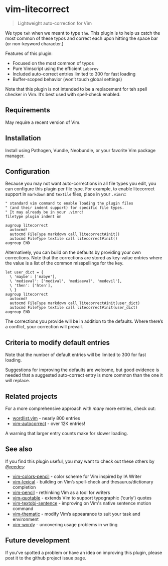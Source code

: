 # vim-litecorrect

> Lightweight auto-correction for Vim

We type `teh` when we meant to type `the`. This plugin is to help us catch
the most common of these typos and correct each upon hitting the space bar
(or non-keyword character.)

Features of this plugin:

* Focused on the most common of typos
* Pure Vimscript using the efficient `iabbrev`
* Included auto-correct entries limited to 300 for fast loading
* Buffer-scoped behavior (won’t touch global settings)

Note that this plugin is not intended to be a replacement for teh spell
checker in Vim. It’s best used with spell-check enabled.

## Requirements

May require a recent version of Vim.

## Installation

Install using Pathogen, Vundle, Neobundle, or your favorite Vim package
manager.

## Configuration

Because you may not want auto-corrections in all file types you edit, you can
configure this plugin per file type. For example, to enable litecorrect support
in `markdown` and `textile` files, place in your `.vimrc`:

  ```vim
  " standard vim command to enable loading the plugin files 
  " (and their indent support) for specific file types.
  " It may already be in your .vimrc!
  filetype plugin indent on

  augroup litecorrect
    autocmd!
    autocmd FileType markdown call litecorrect#init()
    autocmd FileType textile call litecorrect#init()
  augroup END
  ```

Alternatively, you can build on the defaults by providing your own
corrections. Note that the corrections are stored as key-value entries
where the value is a list of the common misspellings for the key.

  ```
  let user_dict = {
    \ 'maybe': ['mabye'],
    \ 'medieval': ['medival', 'mediaeval', 'medevil'],
    \ 'then': ['hten'],
    \ }
  augroup litecorrect
    autocmd!
    autocmd FileType markdown call litecorrect#init(user_dict)
    autocmd FileType textile call litecorrect#init(user_dict)
  augroup END
  ```

The corrections you provide will be in addition to the defaults. Where
there’s a conflict, your correction will prevail.

## Criteria to modify default entries

Note that the number of default entries will be limited to 300 for fast
loading.

Suggestions for improving the defaults are welcome, but good evidence is
needed that a suggested auto-correct entry is more common than the one it
will replace.

## Related projects

For a more comprehensive approach with _many_ more entries, check out:

* [wordlist.vim](https://github.com/vim-scripts/wordlist.vim) - nearly 800 entries
* [vim-autocorrect](https://github.com/panozzaj/vim-autocorrect) - over 12K entries! 

A warning that larger entry counts make for slower loading.

## See also

If you find this plugin useful, you may want to check out these others by
[@reedes][re]:

* [vim-colors-pencil][cp] - color scheme for Vim inspired by IA Writer
* [vim-lexical][lx] - building on Vim’s spell-check and thesaurus/dictionary completion
* [vim-pencil][pn] - rethinking Vim as a tool for writers
* [vim-quotable][qu] - extends Vim to support typographic (‘curly’) quotes
* [vim-textobj-sentence][ts] - improving on Vim's native sentence motion command
* [vim-thematic][th] - modify Vim’s appearance to suit your task and environment 
* [vim-wordy][wo] - uncovering usage problems in writing 

[re]: http://github.com/reedes
[cp]: http://github.com/reedes/vim-colors-pencil
[lx]: http://github.com/reedes/vim-lexical
[pn]: http://github.com/reedes/vim-pencil
[qu]: http://github.com/reedes/vim-quotable
[ts]: http://github.com/reedes/vim-textobj-sentence
[th]: http://github.com/reedes/vim-thematic
[wo]: http://github.com/reedes/vim-wordy

## Future development

If you’ve spotted a problem or have an idea on improving this plugin,
please post it to the github project issue page.

